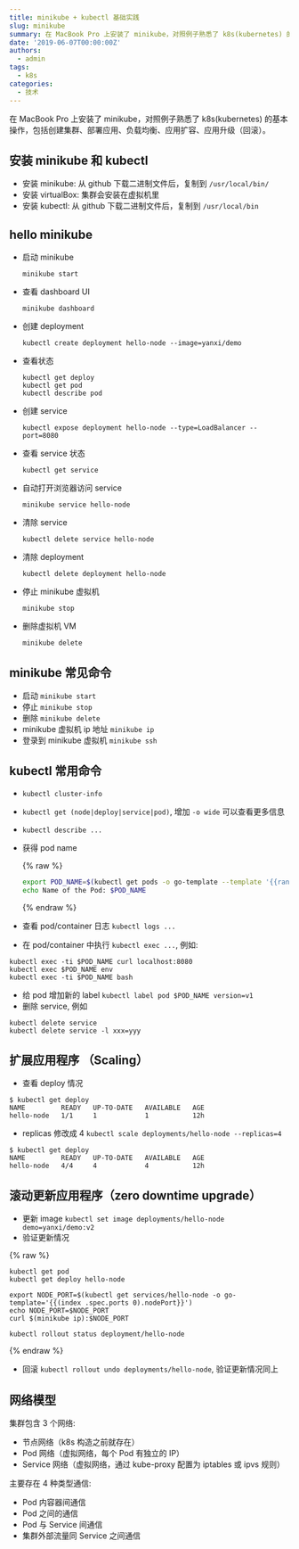 ```yaml
---
title: minikube + kubectl 基础实践
slug: minikube
summary: 在 MacBook Pro 上安装了 minikube，对照例子熟悉了 k8s(kubernetes) 的基本操作，包括创建集群、部署应用、负载均衡、应用扩容、应用升级（回滚）。
date: '2019-06-07T00:00:00Z'
authors:
  - admin
tags:
  - k8s
categories:
  - 技术
---
```


在 MacBook Pro 上安装了 minikube，对照例子熟悉了 k8s(kubernetes) 的基本操作，包括创建集群、部署应用、负载均衡、应用扩容、应用升级（回滚）。

## 安装 minikube 和 kubectl

- 安装 minikube: 从 github 下载二进制文件后，复制到 `/usr/local/bin/`
- 安装 virtualBox: 集群会安装在虚拟机里
- 安装 kubectl: 从 github 下载二进制文件后，复制到 `/usr/local/bin`

## hello minikube

- 启动 minikube

  `minikube start`

- 查看 dashboard UI

  `minikube dashboard`

- 创建 deployment

  `kubectl create deployment hello-node --image=yanxi/demo`

<!-- more -->

- 查看状态

  ```
  kubectl get deploy
  kubectl get pod
  kubectl describe pod
  ```

- 创建 service

  `kubectl expose deployment hello-node --type=LoadBalancer --port=8080`

- 查看 service 状态

  `kubectl get service`

- 自动打开浏览器访问 service

  `minikube service hello-node`

- 清除 service

  `kubectl delete service hello-node`

- 清除 deployment

  `kubectl delete deployment hello-node`

- 停止 minikube 虚拟机

  `minikube stop`

- 删除虚拟机 VM

  `minikube delete`

## minikube 常见命令

- 启动 `minikube start`
- 停止 `minikube stop`
- 删除 `minikube delete`
- minikube 虚拟机 ip 地址 `minikube ip`
- 登录到 minikube 虚拟机 `minikube ssh`

## kubectl 常用命令

- `kubectl cluster-info`
- `kubectl get (node|deploy|service|pod)`, 增加 `-o wide` 可以查看更多信息
- `kubectl describe ...`
- 获得 pod name

  {% raw %}

  ```bash
  export POD_NAME=$(kubectl get pods -o go-template --template '{{range .items}}{{.metadata.name}}{{"\n"}}{{end}}')
  echo Name of the Pod: $POD_NAME
  ```

  {% endraw %}

- 查看 pod/container 日志 `kubectl logs ...`
- 在 pod/container 中执行 `kubectl exec ...`, 例如:

```
kubectl exec -ti $POD_NAME curl localhost:8080
kubectl exec $POD_NAME env
kubectl exec -ti $POD_NAME bash
```

- 给 pod 增加新的 label `kubectl label pod $POD_NAME version=v1`
- 删除 service, 例如

```
kubectl delete service
kubectl delete service -l xxx=yyy
```

## 扩展应用程序 （Scaling）

- 查看 deploy 情况

```
$ kubectl get deploy
NAME         READY   UP-TO-DATE   AVAILABLE   AGE
hello-node   1/1     1            1           12h
```

- replicas 修改成 4 `kubectl scale deployments/hello-node --replicas=4`

```
$ kubectl get deploy
NAME         READY   UP-TO-DATE   AVAILABLE   AGE
hello-node   4/4     4            4           12h
```

## 滚动更新应用程序（zero downtime upgrade）

- 更新 image `kubectl set image deployments/hello-node demo=yanxi/demo:v2`
- 验证更新情况

{% raw %}

```
kubectl get pod
kubectl get deploy hello-node

export NODE_PORT=$(kubectl get services/hello-node -o go-template='{{(index .spec.ports 0).nodePort}}')
echo NODE_PORT=$NODE_PORT
curl $(minikube ip):$NODE_PORT

kubectl rollout status deployment/hello-node
```

{% endraw %}

- 回滚 `kubectl rollout undo deployments/hello-node`, 验证更新情况同上

## 网络模型

集群包含 3 个网络:

- 节点网络（k8s 构造之前就存在）
- Pod 网络（虚拟网络，每个 Pod 有独立的 IP）
- Service 网络（虚拟网络，通过 kube-proxy 配置为 iptables 或 ipvs 规则）

主要存在 4 种类型通信:

- Pod 内容器间通信
- Pod 之间的通信
- Pod 与 Service 间通信
- 集群外部流量同 Service 之间通信
